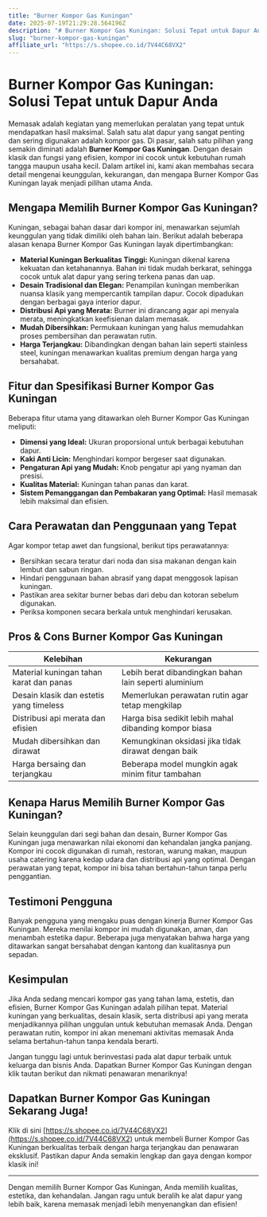 ```yaml
---
title: "Burner Kompor Gas Kuningan"
date: 2025-07-19T21:29:28.564196Z
description: "# Burner Kompor Gas Kuningan: Solusi Tepat untuk Dapur Anda..."
slug: "burner-kompor-gas-kuningan"
affiliate_url: "https://s.shopee.co.id/7V44C68VX2"
---
```

# Burner Kompor Gas Kuningan: Solusi Tepat untuk Dapur Anda

Memasak adalah kegiatan yang memerlukan peralatan yang tepat untuk mendapatkan hasil maksimal. Salah satu alat dapur yang sangat penting dan sering digunakan adalah kompor gas. Di pasar, salah satu pilihan yang semakin diminati adalah **Burner Kompor Gas Kuningan**. Dengan desain klasik dan fungsi yang efisien, kompor ini cocok untuk kebutuhan rumah tangga maupun usaha kecil. Dalam artikel ini, kami akan membahas secara detail mengenai keunggulan, kekurangan, dan mengapa Burner Kompor Gas Kuningan layak menjadi pilihan utama Anda.

## Mengapa Memilih Burner Kompor Gas Kuningan?

Kuningan, sebagai bahan dasar dari kompor ini, menawarkan sejumlah keunggulan yang tidak dimiliki oleh bahan lain. Berikut adalah beberapa alasan kenapa Burner Kompor Gas Kuningan layak dipertimbangkan:

- **Material Kuningan Berkualitas Tinggi:** Kuningan dikenal karena kekuatan dan ketahanannya. Bahan ini tidak mudah berkarat, sehingga cocok untuk alat dapur yang sering terkena panas dan uap.
- **Desain Tradisional dan Elegan:** Penampilan kuningan memberikan nuansa klasik yang mempercantik tampilan dapur. Cocok dipadukan dengan berbagai gaya interior dapur.
- **Distribusi Api yang Merata:** Burner ini dirancang agar api menyala merata, meningkatkan keefisienan dalam memasak.
- **Mudah Dibersihkan:** Permukaan kuningan yang halus memudahkan proses pembersihan dan perawatan rutin.
- **Harga Terjangkau:** Dibandingkan dengan bahan lain seperti stainless steel, kuningan menawarkan kualitas premium dengan harga yang bersahabat.

## Fitur dan Spesifikasi Burner Kompor Gas Kuningan

Beberapa fitur utama yang ditawarkan oleh Burner Kompor Gas Kuningan meliputi:

- **Dimensi yang Ideal:** Ukuran proporsional untuk berbagai kebutuhan dapur.
- **Kaki Anti Licin:** Menghindari kompor bergeser saat digunakan.
- **Pengaturan Api yang Mudah:** Knob pengatur api yang nyaman dan presisi.
- **Kualitas Material:** Kuningan tahan panas dan karat.
- **Sistem Pemanggangan dan Pembakaran yang Optimal:** Hasil memasak lebih maksimal dan efisien.

## Cara Perawatan dan Penggunaan yang Tepat

Agar kompor tetap awet dan fungsional, berikut tips perawatannya:

- Bersihkan secara teratur dari noda dan sisa makanan dengan kain lembut dan sabun ringan.
- Hindari penggunaan bahan abrasif yang dapat menggosok lapisan kuningan.
- Pastikan area sekitar burner bebas dari debu dan kotoran sebelum digunakan.
- Periksa komponen secara berkala untuk menghindari kerusakan.

## Pros & Cons Burner Kompor Gas Kuningan

| Kelebihan                                                      | Kekurangan                                                   |
|----------------------------------------------------------------|---------------------------------------------------------------|
| Material kuningan tahan karat dan panas                         | Lebih berat dibandingkan bahan lain seperti aluminium     |
| Desain klasik dan estetis yang timeless                        | Memerlukan perawatan rutin agar tetap mengkilap           |
| Distribusi api merata dan efisien                                | Harga bisa sedikit lebih mahal dibanding kompor biasa      |
| Mudah dibersihkan dan dirawat                                   | Kemungkinan oksidasi jika tidak dirawat dengan baik      |
| Harga bersaing dan terjangkau                                   | Beberapa model mungkin agak minim fitur tambahan           |

## Kenapa Harus Memilih Burner Kompor Gas Kuningan?

Selain keunggulan dari segi bahan dan desain, Burner Kompor Gas Kuningan juga menawarkan nilai ekonomi dan kehandalan jangka panjang. Kompor ini cocok digunakan di rumah, restoran, warung makan, maupun usaha catering karena kedap udara dan distribusi api yang optimal. Dengan perawatan yang tepat, kompor ini bisa tahan bertahun-tahun tanpa perlu penggantian.

## Testimoni Pengguna

Banyak pengguna yang mengaku puas dengan kinerja Burner Kompor Gas Kuningan. Mereka menilai kompor ini mudah digunakan, aman, dan menambah estetika dapur. Beberapa juga menyatakan bahwa harga yang ditawarkan sangat bersahabat dengan kantong dan kualitasnya pun sepadan.

## Kesimpulan

Jika Anda sedang mencari kompor gas yang tahan lama, estetis, dan efisien, Burner Kompor Gas Kuningan adalah pilihan tepat. Material kuningan yang berkualitas, desain klasik, serta distribusi api yang merata menjadikannya pilihan unggulan untuk kebutuhan memasak Anda. Dengan perawatan rutin, kompor ini akan menemani aktivitas memasak Anda selama bertahun-tahun tanpa kendala berarti.

Jangan tunggu lagi untuk berinvestasi pada alat dapur terbaik untuk keluarga dan bisnis Anda. Dapatkan Burner Kompor Gas Kuningan dengan klik tautan berikut dan nikmati penawaran menariknya!

## Dapatkan Burner Kompor Gas Kuningan Sekarang Juga!

Klik di sini [https://s.shopee.co.id/7V44C68VX2](https://s.shopee.co.id/7V44C68VX2) untuk membeli Burner Kompor Gas Kuningan berkualitas terbaik dengan harga terjangkau dan penawaran eksklusif. Pastikan dapur Anda semakin lengkap dan gaya dengan kompor klasik ini!

---

Dengan memilih Burner Kompor Gas Kuningan, Anda memilih kualitas, estetika, dan kehandalan. Jangan ragu untuk beralih ke alat dapur yang lebih baik, karena memasak menjadi lebih menyenangkan dan efisien!